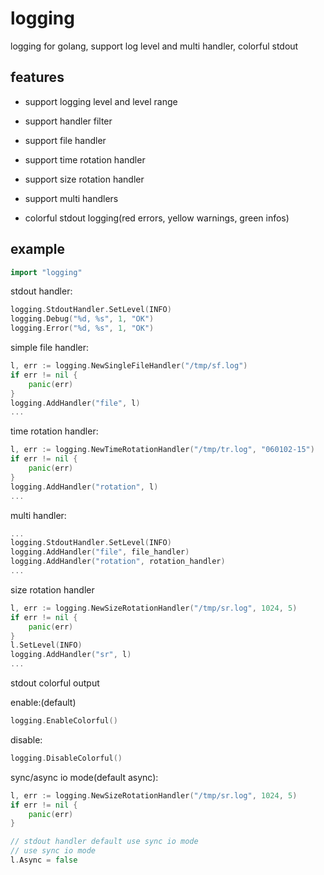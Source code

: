 logging
=======

logging for golang, support log level and multi handler, colorful stdout


features
--------

* support logging level and level range

* support handler filter

* support file handler

* support time rotation handler

* support size rotation handler

* support multi handlers

* colorful stdout logging(red errors, yellow warnings, green infos)


example
-------

```go
import "logging"
```

stdout handler:

```go
logging.StdoutHandler.SetLevel(INFO)
logging.Debug("%d, %s", 1, "OK")
logging.Error("%d, %s", 1, "OK")
```

simple file handler:

```go
l, err := logging.NewSingleFileHandler("/tmp/sf.log")
if err != nil {
	panic(err)
}
logging.AddHandler("file", l)
...
```

time rotation handler:

```go
l, err := logging.NewTimeRotationHandler("/tmp/tr.log", "060102-15")
if err != nil {
	panic(err)
}
logging.AddHandler("rotation", l)
...
```

multi handler:

```go
...
logging.StdoutHandler.SetLevel(INFO)
logging.AddHandler("file", file_handler)
logging.AddHandler("rotation", rotation_handler)
...
```

size rotation handler

```go
l, err := logging.NewSizeRotationHandler("/tmp/sr.log", 1024, 5)
if err != nil {
	panic(err)
}
l.SetLevel(INFO)
logging.AddHandler("sr", l)
...
```

stdout colorful output

enable:(default)

```go
logging.EnableColorful()
```

disable:

```go
logging.DisableColorful()
```

sync/async io mode(default async):

```go
l, err := logging.NewSizeRotationHandler("/tmp/sr.log", 1024, 5)
if err != nil {
	panic(err)
}

// stdout handler default use sync io mode
// use sync io mode
l.Async = false
```